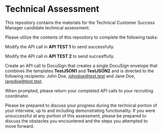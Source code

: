 # Technical Assessment

This repository contains the materials for the Technical Customer Success Manager candidate technical assessment.

Please utilize the contents of this repository to complete the following tasks:

Modify the API call in <b>API TEST 1</b> to send successfully.

Modify the API call in <b>API TEST 2</b> to send succesffully.

Create an API call to DocuSign that creates a single DocuSign envelope that combines the templates <b>TestJSON1</b> and <b>TestJSON2</b> and is directed to the following recipients: John Doe, johndoe@test.test and Jane Doe, janedoe@test.test.

When prompted, please return your completed API calls to your recruiting coordinator.

Please be prepared to discuss your progress during the technical portion of your interview, up to and including demonstrating functionality. If you were unsuccessful at any portion of this assessment, please be prepared to discuss the obstacles you encountered and the steps you attempted to move forward.
